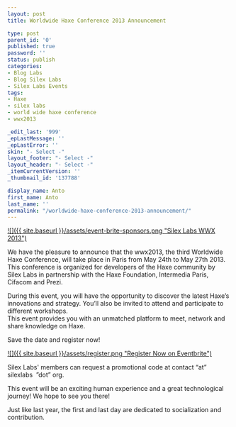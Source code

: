 ```yaml
---
layout: post
title: Worldwide Haxe Conference 2013 Announcement

type: post
parent_id: '0'
published: true
password: ''
status: publish
categories:
- Blog Labs
- Blog Silex Labs
- Silex Labs Events
tags:
- Haxe
- silex labs
- world wide haxe conference
- wwx2013

_edit_last: '999'
_epLastMessage: ''
_epLastError: ''
skin: "- Select -"
layout_footer: "- Select -"
layout_header: "- Select -"
_itemCurrentVersion: ''
_thumbnail_id: '137788'

display_name: Anto
first_name: Anto
last_name: ''
permalink: "/worldwide-haxe-conference-2013-announcement/"
---
```


[![]({{ site.baseurl }}/assets/event-brite-sponsors.png "Silex Labs WWX 2013")](http://wwx.silexlabs.org/2013/)

We have the pleasure to announce that the wwx2013, the third Worldwide Haxe Conference, will take place in Paris from May 24th to May 27th 2013. This conference is organized for developers of the Haxe community by Silex Labs in partnership with the Haxe Foundation, Intermedia Paris, Cifacom and Prezi.

During this event, you will have the opportunity to discover the latest Haxe’s innovations and strategy. You’ll also be invited to attend and participate to different workshops.  
This event provides you with an unmatched platform to meet, network and share knowledge on Haxe.

Save the date and register now!

[![]({{ site.baseurl }}/assets/register.png "Register Now on Eventbrite")](http://wwx2013.eventbrite.fr/)

Silex Labs' members can request a promotional code at contact “at” silexlabs  ”dot” org.

This event will be an exciting human experience and a great technological journey! We hope to see you there!

Just like last year, the first and last day are dedicated to socialization and contribution.

